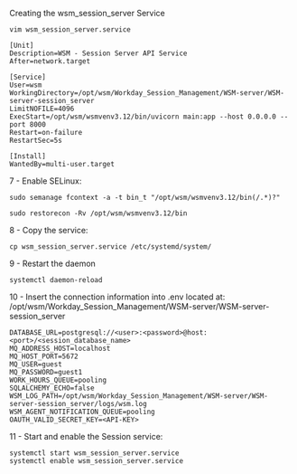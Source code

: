Creating the wsm_session_server Service

    vim wsm_session_server.service

```
[Unit]
Description=WSM - Session Server API Service
After=network.target

[Service]
User=wsm
WorkingDirectory=/opt/wsm/Workday_Session_Management/WSM-server/WSM-server-session_server
LimitNOFILE=4096
ExecStart=/opt/wsm/wsmvenv3.12/bin/uvicorn main:app --host 0.0.0.0 --port 8000
Restart=on-failure
RestartSec=5s

[Install]
WantedBy=multi-user.target
```

7 - Enable SELinux:

    sudo semanage fcontext -a -t bin_t "/opt/wsm/wsmvenv3.12/bin(/.*)?"

    sudo restorecon -Rv /opt/wsm/wsmvenv3.12/bin

8 - Copy the service:

    cp wsm_session_server.service /etc/systemd/system/

9 - Restart the daemon

    systemctl daemon-reload

10 - Insert the connection information into .env located at: /opt/wsm/Workday_Session_Management/WSM-server/WSM-server-session_server

```
DATABASE_URL=postgresql://<user>:<password>@host:<port>/<session_database_name>
MQ_ADDRESS_HOST=localhost
MQ_HOST_PORT=5672
MQ_USER=guest
MQ_PASSWORD=guest1
WORK_HOURS_QUEUE=pooling
SQLALCHEMY_ECHO=false
WSM_LOG_PATH=/opt/wsm/Workday_Session_Management/WSM-server/WSM-server-session_server/logs/wsm.log
WSM_AGENT_NOTIFICATION_QUEUE=pooling
OAUTH_VALID_SECRET_KEY=<API-KEY>
```

11 - Start and enable the Session service:

    systemctl start wsm_session_server.service
    systemctl enable wsm_session_server.service
